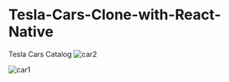 # Tesla-Cars-Clone-with-React-Native
Tesla Cars Catalog
![car2](https://user-images.githubusercontent.com/93832227/154976439-b85b5a27-2670-4b62-bab2-bca394ff1a2c.png)

![car1](https://user-images.githubusercontent.com/93832227/154976580-8da21a0b-8d2a-448e-9b89-7e4af32a4294.png)

